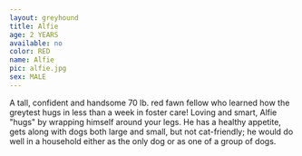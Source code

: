```yaml
---
layout: greyhound
title: Alfie
age: 2 YEARS
available: no
color: RED
name: Alfie
pic: alfie.jpg
sex: MALE
---
```


A tall, confident and handsome 70 lb. red fawn fellow who learned how the greytest hugs in less than a week in foster
care! Loving and smart, Alfie "hugs" by wrapping himself around your legs. He has a healthy appetite, gets along with
dogs both large and small, but not cat-friendly; he would do well in a household either as the only dog or as one of a
group of dogs.
